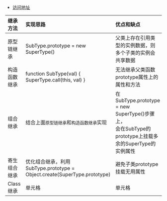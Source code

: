 * [访问地址](https://zouyifeng.github.io/practice/js/js%E7%BB%A7%E6%89%BF/index.html?_blank)


| 继承方法 | 实现思路 | 优点和缺点 |
| :----| :---- | :---- |
| 原型链继承| SubType.prototype = new SuperType() | 父类上存在引用类型的实例数据，则多个子类的实例会共享数据 |
| 构造函数继承 | function SubType(val) { SuperType.call(this, val) } | 无法继承父类函数prototype属性上的属性和方法 |
| 组合继承 | 结合上面`原型链继承`和`构造函数继承`实现 | 在SubType.prototype = new SuperType()步骤上，<br/> 会在SubType的prototype上挂载多余的SuperType的实例属性 |
| 寄生组合继承 | 优化组合继承，利用SubType.prototype = Object.create(SuperType.prototype) | 避免子类prototype挂载无用属性 |
| Class继承 | 单元格 | 单元格 |

